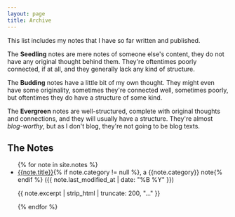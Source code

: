 ```yaml
---
layout: page
title: Archive
---
```


This list includes my notes that I have so far written and published.

The <b>Seedling</b> notes are mere notes of someone else's content, they do not have any original thought behind them. They're oftentimes poorly connected, if at all, and they generally lack any kind of structure.

The <b>Budding</b> notes have a little bit of my own thought. They might even have some originality, sometimes they're connected well, sometimes poorly, but oftentimes they do have a structure of some kind.

The <b>Evergreen</b> notes are well-structured, complete with original thoughts and connections, and they will usually have a structure. They're almost <em>blog-worthy</em>, but as I don't blog, they're not going to be blog texts.

## The Notes

<ul class="archive">
{% for note in site.notes %}
<li><a href="{{ note.url }}{%- if site.use_html_extension -%}.html{%- endif -%}" class="internal-link">{{note.title}}</a>{% if note.category != null %}, a {{note.category}} note{% endif %} <span>({{ note.last_modified_at | date: "%B %Y" }})</span><p>{{ note.excerpt | strip_html | truncate: 200, "..." }}</p></li>
{% endfor %}
</ul>
